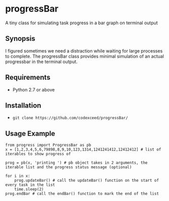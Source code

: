 # progressBar
A tiny class for simulating task progress in a bar graph on terminal output


## Synopsis
I figured sometimes we need a distraction while waiting for large processes to complete. The progressBar class provides minimal simulation of an actual progressbar in the terminal output.

## Requirements
* Python 2.7 or above

## Installation
* `git clone https://github.com/codexceed/progressBar/`

## Usage Example
``` 
from progress import ProgressBar as pb
x = [1,2,3,4,5,6,79898,8,9,10,123,1314,1241241412,12412412] # list of iterables to show progress of

prog = pb(x, 'printing ') # pb object takes in 2 arguments, the iterable list and the progress status message (optional)

for i in x:
    prog.updateBar() # call the updateBar() function on the start of every task in the list
    time.sleep(2)
prog.endBar # call the endBar() function to mark the end of the list
```

